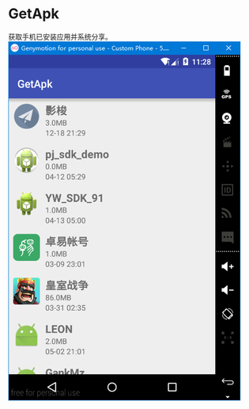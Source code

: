 # GetApk
获取手机已安装应用并系统分享。
![](https://github.com/gdmec07120731/GetApk/blob/master/Screenshot/shot.png)
